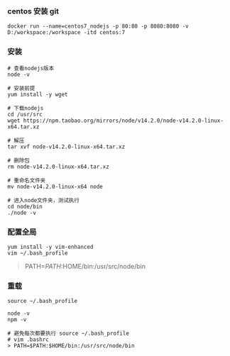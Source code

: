 ### centos 安装 git
~~~
docker run --name=centos7_nodejs -p 80:80 -p 8080:8080 -v D:/workspace:/workspace -itd centos:7
~~~

### 安装
~~~
# 查看nodejs版本
node -v

# 安装前提
yum install -y wget

# 下载nodejs
cd /usr/src
wget https://npm.taobao.org/mirrors/node/v14.2.0/node-v14.2.0-linux-x64.tar.xz

# 解压
tar xvf node-v14.2.0-linux-x64.tar.xz

# 删除包
rm node-v14.2.0-linux-x64.tar.xz

# 重命名文件夹
mv node-v14.2.0-linux-x64 node

# 进入node文件夹，测试执行
cd node/bin
./node -v
~~~

### 配置全局

~~~
yum install -y vim-enhanced
vim ~/.bash_profile
~~~

> PATH=$PATH:$HOME/bin:/usr/src/node/bin

### 重载
~~~
source ~/.bash_profile

node -v
npm -v

# 避免每次都要执行 source ~/.bash_profile
# vim .bashrc
> PATH=$PATH:$HOME/bin:/usr/src/node/bin
~~~